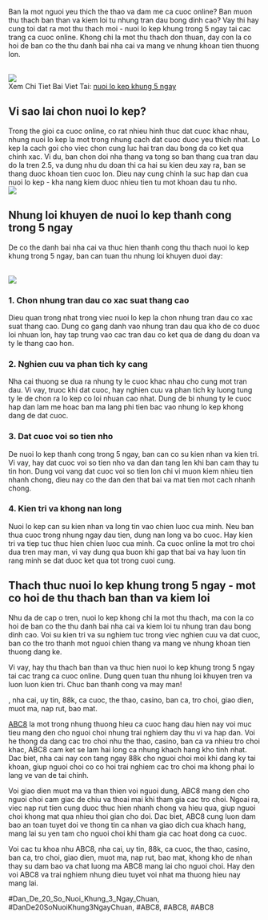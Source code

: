 <p>Ban la mot nguoi yeu thich the thao va dam me ca cuoc online? Ban muon thu thach ban than va kiem loi tu nhung tran dau bong dinh cao? Vay thi hay cung toi dat ra mot thu thach moi - nuoi lo kep khung trong 5 ngay tai cac trang ca cuoc online. Khong chi la mot thu thach don thuan, day con la co hoi de ban co the thu danh bai nha cai va mang ve nhung khoan tien thuong lon.</p><br><img src="https://abc81.net/wp-content/uploads/2025/04/Nuoi-lo-kep-khung-5-ngay-la-gi.png"></br>
Xem Chi Tiet Bai Viet Tai: <a href="https://abc81.net/nuoi-lo-kep-khung-5-ngay/">nuoi lo kep khung 5 ngay</a><h2>Vi sao lai chon nuoi lo kep?</h2><p>Trong the gioi ca cuoc online, co rat nhieu hinh thuc dat cuoc khac nhau, nhung nuoi lo kep la mot trong nhung cach dat cuoc duoc yeu thich nhat. Lo kep la cach goi cho viec chon cung luc hai tran dau bong da co ket qua chinh xac. Vi du, ban chon doi nha thang va tong so ban thang cua tran dau do la tren 2.5, va dung nhu du doan thi ca hai su kien deu xay ra, ban se thang duoc khoan tien cuoc lon. Dieu nay cung chinh la suc hap dan cua nuoi lo kep - kha nang kiem duoc nhieu tien tu mot khoan dau tu nho.<br><img src="https://abc81.net/wp-content/uploads/2025/04/Nuoi-Lo-Kep-Khung-5-Ngay-Bi-Quyet-Hieu-Qua-Cho-Dan-Choi-Lo-De.png"></br><h2>Nhung loi khuyen de nuoi lo kep thanh cong trong 5 ngay</h2><p>De co the danh bai nha cai va thuc hien thanh cong thu thach nuoi lo kep khung trong 5 ngay, ban can tuan thu nhung loi khuyen duoi day:</p><br><img src="https://abc81.net/wp-content/uploads/2025/04/Nuoi-lo-kep-khung-5-ngay-la-gi.png"></br><h3>1. Chon nhung tran dau co xac suat thang cao</h3><p>Dieu quan trong nhat trong viec nuoi lo kep la chon nhung tran dau co xac suat thang cao. Dung co gang danh vao nhung tran dau qua kho de co duoc loi nhuan lon, hay tap trung vao cac tran dau co ket qua de dang du doan va ty le thang cao hon.<h3>2. Nghien cuu va phan tich ky cang</h3><p>Nha cai thuong se dua ra nhung ty le cuoc khac nhau cho cung mot tran dau. Vi vay, truoc khi dat cuoc, hay nghien cuu va phan tich ky luong tung ty le de chon ra lo kep co loi nhuan cao nhat. Dung de bi nhung ty le cuoc hap dan lam me hoac ban ma lang phi tien bac vao nhung lo kep khong dang de dat cuoc.</p><h3>3. Dat cuoc voi so tien nho</h3><p>De nuoi lo kep thanh cong trong 5 ngay, ban can co su kien nhan va kien tri. Vi vay, hay dat cuoc voi so tien nho va dan dan tang len khi ban cam thay tu tin hon. Dung voi vang dat cuoc voi so tien lon chi vi muon kiem nhieu tien nhanh chong, dieu nay co the dan den that bai va mat tien mot cach nhanh chong.<h3>4. Kien tri va khong nan long</h3><p>Nuoi lo kep can su kien nhan va long tin vao chien luoc cua minh. Neu ban thua cuoc trong nhung ngay dau tien, dung nan long va bo cuoc. Hay kien tri va tiep tuc thuc hien chien luoc cua minh. Ca cuoc online la mot tro choi dua tren may man, vi vay dung qua buon khi gap that bai va hay luon tin rang minh se dat duoc ket qua tot trong cuoi cung.</p><h2>Thach thuc nuoi lo kep khung trong 5 ngay - mot co hoi de thu thach ban than va kiem loi</h2><p>Nhu da de cap o tren, nuoi lo kep khong chi la mot thu thach, ma con la co hoi de ban co the thu danh bai nha cai va kiem loi tu nhung tran dau bong dinh cao. Voi su kien tri va su nghiem tuc trong viec nghien cuu va dat cuoc, ban co the tro thanh mot nguoi chien thang va mang ve nhung khoan tien thuong dang ke.</p><p>Vi vay, hay thu thach ban than va thuc hien nuoi lo kep khung trong 5 ngay tai cac trang ca cuoc online. Dung quen tuan thu nhung loi khuyen tren va luon luon kien tri. Chuc ban thanh cong va may man!</p><p>, nha cai, uy tin, 88k, ca cuoc, the thao, casino, ban ca, tro choi, giao dien, muot ma, nap rut, bao mat.

<a href="https://abc81.net/">ABC8</a> la mot trong nhung thuong hieu ca cuoc hang dau hien nay voi muc tieu mang den cho nguoi choi nhung trai nghiem day thu vi va hap dan. Voi he thong da dang cac tro choi nhu the thao, casino, ban ca va nhieu tro choi khac, ABC8 cam ket se lam hai long ca nhung khach hang kho tinh nhat. Dac biet, nha cai nay con tang ngay 88k cho nguoi choi moi khi dang ky tai khoan, giup nguoi choi co co hoi trai nghiem cac tro choi ma khong phai lo lang ve van de tai chinh.

Voi giao dien muot ma va than thien voi nguoi dung, ABC8 mang den cho nguoi choi cam giac de chiu va thoai mai khi tham gia cac tro choi. Ngoai ra, viec nap rut tien cung duoc thuc hien nhanh chong va hieu qua, giup nguoi choi khong mat qua nhieu thoi gian cho doi. Dac biet, ABC8 cung luon dam bao an toan tuyet doi ve thong tin ca nhan va giao dich cua khach hang, mang lai su yen tam cho nguoi choi khi tham gia cac hoat dong ca cuoc.

Voi cac tu khoa nhu ABC8, nha cai, uy tin, 88k, ca cuoc, the thao, casino, ban ca, tro choi, giao dien, muot ma, nap rut, bao mat, khong kho de nhan thay su dam bao va chat luong ma ABC8 mang lai cho nguoi choi. Hay den voi ABC8 va trai nghiem nhung dieu tuyet voi nhat ma thuong hieu nay mang lai.</p>
#Dan_De_20_So_Nuoi_Khung_3_Ngay_Chuan, #DanDe20SoNuoiKhung3NgayChuan, #ABC8, #ABC8, #ABC8
